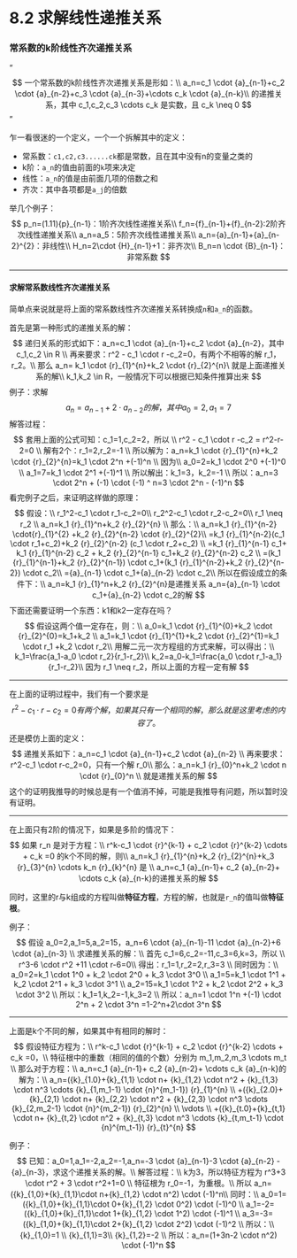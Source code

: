# 8.2 求解线性递推关系

### 常系数的k阶线性齐次递推关系

“
$$
一个常系数的k阶线性齐次递推关系是形如：\\
a_n=c_1 \cdot {a}_{n-1}+c_2 \cdot {a}_{n-2}+c_3 \cdot {a}_{n-3}+\cdots c_k \cdot {a}_{n-k}\\
的递推关系，其中 c_1,c_2,c_3 \cdots c_k 是实数，且 c_k \neq 0
$$
”

乍一看很迷的一个定义，一个一个拆解其中的定义：

- 常系数：`c1,c2,c3......ck`都是常数，且在其中没有n的变量之类的
- k阶：`a_n`的值由前面的`k`项来决定
- 线性：`a_n`的值是由前面几项的倍数之和
- 齐次：其中各项都是`a_j`的倍数

举几个例子：
$$
p_n=(1.11){p}_{n-1}：1阶齐次线性递推关系\\
f_n={f}_{n-1}+{f}_{n-2}:2阶齐次线性递推关系\\
a_n=a_5：5阶齐次线性递推关系\\
a_n={a}_{n-1}+{a}_{n-2}^{2}：非线性\\
H_n=2\cdot {H}_{n-1}+1：非齐次\\
B_n=n \cdot {B}_{n-1}：非常系数
$$

---------------

#### 求解常系数线性齐次递推关系

简单点来说就是将上面的常系数线性齐次递推关系转换成`n`和`a_n`的函数。

首先是第一种形式的递推关系的解：
$$
递归关系的形式如下：a_n=c_1 \cdot {a}_{n-1}+c_2 \cdot {a}_{n-2}，其中 c_1,c_2 \in R \\
再来要求：r^2 - c_1 \cdot r -c_2=0，有两个不相等的解 r_1，r_2。\\
那么 a_n= k_1 \cdot {r}_{1}^{n}+k_2 \cdot {r}_{2}^{n}\ 就是上面递推关系的解\\
k_1,k_2 \in R，一般情况下可以根据已知条件推算出来
$$
例子：求解
$$
a_n= {a}_{n-1} + 2 \cdot {a}_{n-2} 的解，其中 a_0=2,a_1=7
$$
解答过程：
$$
套用上面的公式可知：c_1=1,c_2=2，所以 \\
r^2 - c_1 \cdot r -c_2 = r^2-r-2=0 \\
解有2个：r_1=2,r_2=-1 \\
所以解为：a_n=k_1 \cdot {r}_{1}^{n}+k_2 \cdot {r}_{2}^{n}=k_1 \cdot 2^n +(-1)^n \\
因为\\
a_0=2=k_1 \cdot 2^0 +(-1)^0 \\
a_1=7=k_1 \cdot 2^1 +(-1)^1 \\
所以解出：k_1=3，k_2=-1 \\
所以：a_n=3 \cdot 2^n + (-1) \cdot (-1) ^ n=3 \cdot 2^n - (-1)^n
$$
看完例子之后，来证明这样做的原理：
$$
假设：\\
r_1^2-c_1 \cdot r_1-c_2=0\\
r_2^2-c_1 \cdot r_2-c_2=0\\
r_1 \neq r_2 \\
a_n=k_1 {r}_{1}^n+k_2 {r}_{2}^{n} \\
那么：\\
a_n=k_1 {r}_{1}^{n-2} \cdot{r}_{1}^{2} +k_2 {r}_{2}^{n-2} \cdot {r}_{2}^{2}\\
=k_1 {r}_{1}^{n-2}(c_1 \cdot r_1+c_2)+k_2 {r}_{2}^{n-2} (c_1 \cdot r_2+c_2) \\
=k_1 {r}_{1}^{n-1} c_1+ k_1 {r}_{1}^{n-2} c_2 + k_2 {r}_{2}^{n-1} c_1+k_2 {r}_{2}^{n-2} c_2 \\
=(k_1 {r}_{1}^{n-1}+k_2 {r}_{2}^{n-1}) \cdot c_1+(k_1 {r}_{1}^{n-2}+k_2 {r}_{2}^{n-2}) \cdot c_2\\
={a}_{n-1} \cdot c_1+{a}_{n-2} \cdot c_2\\
所以在假设成立的条件下：\\
a_n=k_1 {r}_{1}^n+k_2 {r}_{2}^{n}是递推关系 a_n={a}_{n-1} \cdot c_1+{a}_{n-2} \cdot c_2的解
$$
下面还需要证明一个东西：k1和k2一定存在吗？
$$
假设这两个值一定存在，则：\\
a_0=k_1 \cdot {r}_{1}^{0}+k_2 \cdot {r}_{2}^{0}=k_1+k_2 \\
a_1=k_1 \cdot {r}_{1}^{1}+k_2 \cdot {r}_{2}^{1}=k_1 \cdot r_1 +k_2 \cdot r_2\\
用解二元一次方程组的方式来解，可以得出：\\
k_1=\frac{a_1-a_0 \cdot r_2}{r_1-r_2}\\
k_2=a_0-k_1=\frac{a_0 \cdot r_1-a_1}{r_1-r_2}\\
因为 r_1 \neq r_2，所以上面的方程一定有解
$$

-----------

在上面的证明过程中，我们有一个要求是
$$
r^2-c_1 \cdot r -c_2 =0 有两个解，如果其只有一个相同的解，那么就是这里考虑的内容了。
$$
还是模仿上面的定义：
$$
递推关系如下：a_n=c_1 \cdot {a}_{n-1}+c_2 \cdot {a}_{n-2} \\
再来要求：r^2-c_1 \cdot r-c_2=0，只有一个解 r_0\\
那么：a_n=k_1 {r}_{0}^n+k_2 \cdot n \cdot {r}_{0}^n \\
就是递推关系的解
$$
这个的证明我推导的时候总是有一个值消不掉，可能是我推导有问题，所以暂时没有证明。

------------

在上面只有2阶的情况下，如果是多阶的情况下：
$$
如果 r_n 是对于方程：\\
r^k-c_1 \cdot {r}^{k-1} + c_2 \cdot {r}^{k-2} \cdots + c_k =0 的k个不同的解，则\\
a_n=k_1 {r}_{1}^{n}+k_2 {r}_{2}^{n}+k_3 {r}_{3}^{n} \cdots k_n {r}_{k}^{n} 是 \\
a_n=c_1 {a}_{n-1}+ c_2 {a}_{n-2}+ \cdots c_k {a}_{n-k}的递推关系的解
$$

同时，这里的r与k组成的方程叫做**特征方程**，方程的解，也就是`r_n`的值叫做**特征根**。

例子：
$$
假设 a_0=2,a_1=5,a_2=15，a_n=6 \cdot {a}_{n-1}-11 \cdot {a}_{n-2}+6 \cdot {a}_{n-3} \\
求递推关系的解：\\
首先 c_1=6,c_2=-11,c_3=6,k=3，所以 \\
r^3-6 \cdot r^2 +11 \cdot r-6=0\\
得出：r_1=1,r_2=2,r_3=3 \\
同时因为：\\
a_0=2=k_1 \cdot 1^0 + k_2 \cdot 2^0 + k_3 \cdot 3^0 \\
a_1=5=k_1 \cdot 1^1 + k_2 \cdot 2^1 + k_3 \cdot 3^1 \\
a_2=15=k_1 \cdot 1^2 + k_2 \cdot 2^2 + k_3 \cdot 3^2 \\
所以：k_1=1,k_2=-1,k_3=2 \\
所以：a_n=1 \cdot 1^n +(-1) \cdot 2^n + 2 \cdot 3^n =1-2^n+2\cdot 3^n
$$

-----------

上面是k个不同的解，如果其中有相同的解时：
$$
假设特征方程为：\\
r^k-c_1 \cdot {r}^{k-1} + c_2 \cdot {r}^{k-2} \cdots + c_k =0，\\
特征根中的重数（相同的值的个数）分别为 m_1,m_2,m_3 \cdots m_t \\
那么对于方程：\\
a_n=c_1 {a}_{n-1}+ c_2 {a}_{n-2}+ \cdots c_k {a}_{n-k}的解为：\\
a_n=({k}_{1.0}+{k}_{1,1} \cdot n+ {k}_{1,2} \cdot n^2 + {k}_{1,3} \cdot n^3 \cdots {k}_{1,m_1-1} \cdot {n}^{m_1-1}) {r}_{1}^{n} \\
+({k}_{2.0}+{k}_{2,1} \cdot n+ {k}_{2,2} \cdot n^2 + {k}_{2,3} \cdot n^3 \cdots {k}_{2,m_2-1} \cdot {n}^{m_2-1}) {r}_{2}^{n} \\
\vdots \\
+({k}_{t.0}+{k}_{t,1} \cdot n+ {k}_{t,2} \cdot n^2 + {k}_{t,3} \cdot n^3 \cdots {k}_{t,m_t-1} \cdot {n}^{m_t-1}) {r}_{t}^{n}
$$

例子：
$$
已知：a_0=1,a_1=-2,a_2=-1,a_n=-3 \cdot {a}_{n-1}-3 \cdot {a}_{n-2} - {a}_{n-3}，求这个递推关系的解。\\
解答过程：\\
k为3，所以特征方程为 r^3+3 \cdot r^2 + 3 \cdot r^2+1=0 \\
特征根为 r_0=-1，为重根。\\
所以 a_n=({k}_{1,0}+{k}_{1,1}\cdot n+{k}_{1,2} \cdot n^2) \cdot (-1)^n\\
同时：\\
a_0=1=({k}_{1,0}+{k}_{1,1}\cdot 0+{k}_{1,2} \cdot 0^2) \cdot (-1)^0 \\
a_1=-2=({k}_{1,0}+{k}_{1,1}\cdot 1+{k}_{1,2} \cdot 1^2) \cdot (-1)^1 \\
a_3=-3=({k}_{1,0}+{k}_{1,1}\cdot 2+{k}_{1,2} \cdot 2^2) \cdot (-1)^2 \\
所以：\\
{k}_{1,0}=1 \\
{k}_{1,1}=3\\
{k}_{1,2}=-2 \\
所以：a_n=(1+3n-2 \cdot n^2) \cdot (-1)^n
$$

